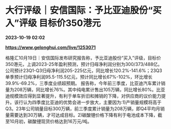 # 大行评级｜安信国际：予比亚迪股份“买入”评级 目标价350港元

**2023-10-19 02:02**

**https://www.gelonghui.com/live/1253071**

格隆汇10月19日｜安信国际发布研究报告称，予比亚迪股份“买入”评级，目标价350港元，上调2023-25年盈利预测，预计归母净利润分别为300/373/488亿。公司预计23Q1-Q3归母净利润205-225亿元，同比增长120.2%-141.6%；23Q3单季预计归母净利润95.5-115.5亿元，预计同比增长67%-102%，环比增长39.9%-69.2%，三季度业绩超预期。 报告称，今年前三季度，比亚迪汽车累计销量为208万辆，同比增长76%。其中纯电累计售出105万辆，同比增长80%。比亚迪规模效应得到显著提升，有利于单车折旧和摊销的下降，对供应商的议价能力提升。该行认为四季度比亚迪的优势会进一步放大，主要因为:1)产销量规模将高于Q3。23年公司销量目标300万辆，前三季度累计销量为208万辆，即Q4平均月销量需要达到30万辆，才可达成目标。2)碳酸锂价格下降有利于电池成本下降，截至10月初，碳酸锂现货价格达到16万元/吨。
